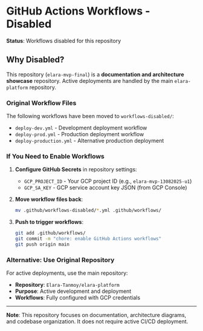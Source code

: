 # GitHub Actions Workflows - Disabled

**Status**: Workflows disabled for this repository

## Why Disabled?

This repository (`elara-mvp-final`) is a **documentation and architecture showcase** repository. Active deployments are handled by the main `elara-platform` repository.

### Original Workflow Files

The following workflows have been moved to `workflows-disabled/`:

- `deploy-dev.yml` - Development deployment workflow
- `deploy-prod.yml` - Production deployment workflow
- `deploy-production.yml` - Alternative production deployment

### If You Need to Enable Workflows

1. **Configure GitHub Secrets** in repository settings:
   - `GCP_PROJECT_ID` - Your GCP project ID (e.g., `elara-mvp-13082025-u1`)
   - `GCP_SA_KEY` - GCP service account key JSON (from GCP Console)

2. **Move workflow files back**:
   ```bash
   mv .github/workflows-disabled/*.yml .github/workflows/
   ```

3. **Push to trigger workflows**:
   ```bash
   git add .github/workflows/
   git commit -m "chore: enable GitHub Actions workflows"
   git push origin main
   ```

### Alternative: Use Original Repository

For active deployments, use the main repository:
- **Repository**: `Elara-Tanmoy/elara-platform`
- **Purpose**: Active development and deployment
- **Workflows**: Fully configured with GCP credentials

---

**Note**: This repository focuses on documentation, architecture diagrams, and codebase organization. It does not require active CI/CD deployment.
